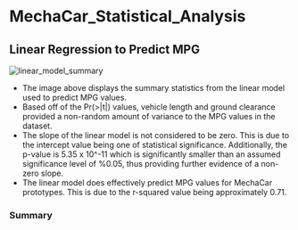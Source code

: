 # MechaCar_Statistical_Analysis

## Linear Regression to Predict MPG

![linear_model_summary](https://user-images.githubusercontent.com/111502918/206768252-67721c86-5478-42d2-a2ba-1a0506ae798a.PNG)

* The image above displays the summary statistics from the linear model used to predict MPG values. 
* Based off of the Pr(>|t|) values, vehicle length and ground clearance provided a non-random amount of variance to the MPG values in the dataset.
* The slope of the linear model is not considered to be zero. This is due to the intercept value being one of statistical significance. Additionally, the p-value is 5.35 x 10^-11 which is significantly smaller than an assumed significance level of %0.05, thus providing further evidence of a non-zero slope.
* The linear model does effectively predict MPG values for MechaCar prototypes. This is due to the r-squared value being approximately 0.71. 

### Summary
